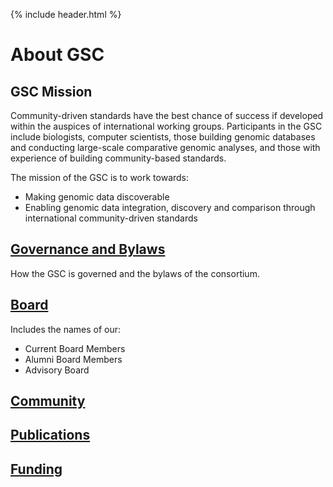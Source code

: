 {% include header.html %}

# About GSC

## GSC Mission

Community-driven standards have the best chance of success if developed within the auspices of international working groups. Participants in the GSC include biologists, computer scientists, those building genomic databases and conducting large-scale comparative genomic analyses, and those with experience of building community-based standards.

The mission of the GSC is to work towards:

*   Making genomic data discoverable
*   Enabling genomic data integration, discovery and comparison through international community-driven standards

## [Governance and Bylaws](pages/about/governance.html)

How the GSC is governed and the bylaws of the consortium.

## [Board](pages/about/board-members.html)
Includes the names of our:
* Current Board Members 
* Alumni Board Members
* Advisory Board

## [Community](pages/about/community.html)

## [Publications](pages/about/publication-list.html)

## [Funding](pages/about/funding.html)

